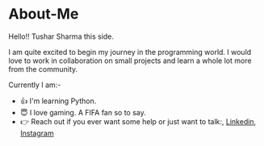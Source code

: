 # About-Me

Hello!!
Tushar Sharma this side.

I am quite excited to begin my journey in the programming world.
I would love to work in collaboration on small projects and learn a whole lot more from the community.

Currently I am:-
- :+1: I'm learning Python.
- :innocent: I love gaming. A FIFA fan so to say.
- :point_right: Reach out if you ever want some help or just want to talk:, [Linkedin](https://www.linkedin.com/in/tushar-sharma-8a688b128/), [Instagram](https://www.instagram.com/sharma_tushar_9876/)
